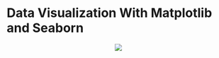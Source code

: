 # Data Visualization With Matplotlib and Seaborn

<p align="center">
  <img src="https://i.imgur.com/9i806Rh.png">
</p>
  
